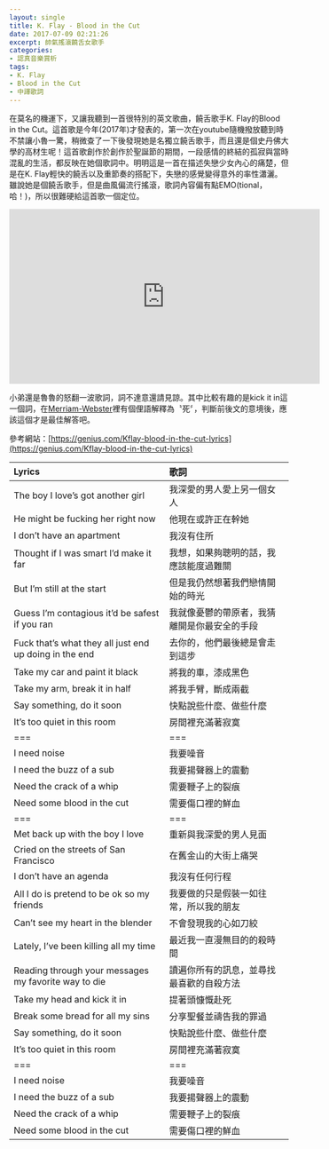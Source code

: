 ```yaml
---
layout: single
title: K. Flay - Blood in the Cut
date: 2017-07-09 02:21:26
excerpt: 帥氣搖滾饒舌女歌手
categories:
- 認真音樂賞析
tags:
- K. Flay
- Blood in the Cut
- 中譯歌詞
---
```


在莫名的機運下，又讓我聽到一首很特別的英文歌曲，饒舌歌手K. Flay的Blood in the Cut。這首歌是今年(2017年)才發表的，第一次在youtube隨機撥放聽到時不禁讓小魯一驚，稍微查了一下後發現她是名獨立饒舌歌手，而且還是個史丹佛大學的高材生呢！這首歌創作於創作於聖誕節的期間，一段感情的終結的孤寂與當時混亂的生活，都反映在她個歌詞中。明明這是一首在描述失戀少女內心的痛楚，但是在K. Flay輕快的饒舌以及重節奏的搭配下，失戀的感覺變得意外的率性瀟灑。雖說她是個饒舌歌手，但是曲風偏流行搖滾，歌詞內容偏有點EMO(tional，哈！)，所以很難硬給這首歌一個定位。

<p style="text-align: center;"><iframe allowfullscreen="" class="" frameborder="0" height="315" src="https://www.youtube.com/embed/k2WcOdz96ko?wmode=transparent" width="560"></iframe></p>

小弟還是魯魯的怒翻一波歌詞，詞不達意還請見諒。其中比較有趣的是kick it in這一個詞，在[Merriam-Webster](https://www.merriam-webster.com/dictionary/kick%20in)裡有個俚語解釋為〝死〞，判斷前後文的意境後，應該這個才是最佳解答吧。

參考網站：[https://genius.com/Kflay-blood-in-the-cut-lyrics](https://genius.com/Kflay-blood-in-the-cut-lyrics)

|Lyrics|歌詞|
|:-|:-|
|The boy I love’s got another girl|我深愛的男人愛上另一個女人|
|He might be fucking her right now|他現在或許正在幹她|
|I don’t have an apartment|我沒有住所|
|Thought if I was smart I’d make it far|我想，如果夠聰明的話，我應該能度過難關|
|But I’m still at the start|但是我仍然想著我們戀情開始的時光|
|Guess I’m contagious it’d be safest if you ran|我就像憂鬱的帶原者，我猜離開是你最安全的手段|
|Fuck that’s what they all just end up doing in the end|去你的，他們最後總是會走到這步|
|Take my car and paint it black|將我的車，漆成黑色|
|Take my arm, break it in half|將我手臂，斷成兩截|
|Say something, do it soon|快點說些什麼、做些什麼|
|It’s too quiet in this room|房間裡充滿著寂寞|
|===|===|
|I need noise|我要噪音|
|I need the buzz of a sub|我要揚聲器上的震動|
|Need the crack of a whip|需要鞭子上的裂痕|
|Need some blood in the cut|需要傷口裡的鮮血|
|===|===|
|Met back up with the boy I love|重新與我深愛的男人見面|
|Cried on the streets of San Francisco|在舊金山的大街上痛哭|
|I don’t have an agenda|我沒有任何行程|
|All I do is pretend to be ok so my friends|我要做的只是假裝一如往常，所以我的朋友|
|Can’t see my heart in the blender|不會發現我的心如刀絞|
|Lately, I’ve been killing all my time|最近我一直漫無目的的殺時間|
|Reading through your messages my favorite way to die|讀遍你所有的訊息，並尋找最喜歡的自殺方法|
|Take my head and kick it in|提著頭慷慨赴死|
|Break some bread for all my sins|分享聖餐並禱告我的罪過|
|Say something, do it soon|快點說些什麼、做些什麼|
|It’s too quiet in this room|房間裡充滿著寂寞|
|===|===|
|I need noise|我要噪音|
|I need the buzz of a sub|我要揚聲器上的震動|
|Need the crack of a whip|需要鞭子上的裂痕|
|Need some blood in the cut|需要傷口裡的鮮血|
